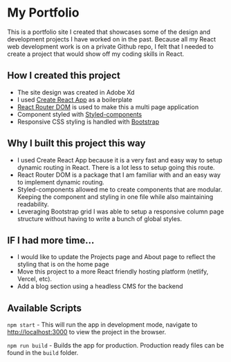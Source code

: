 # My Portfolio

This is a portfolio site I created that showcases some of the design and development projects I have worked on in the past. Because all my React web development work is on a private Github repo, I felt that I needed to create a project that would show off my coding skills in React.

## How I created this project

- The site design was created in Adobe Xd
- I used [Create React App](https://github.com/facebook/create-react-app) as a boilerplate
- [React Router DOM](https://github.com/remix-run/react-router#readme) is used to make this a multi page application
- Component styled with [Styled-components](https://github.com/styled-components/styled-components)
- Responsive CSS styling is handled with [Bootstrap](https://getbootstrap.com/)

## Why I built this project this way

- I used Create React App because it is a very fast and easy way to setup dynamic routing in React. There is a lot less to setup going this route.
- React Router DOM is a package that I am familiar with and an easy way to implement dynamic routing.
- Styled-components allowed me to create components that are modular. Keeping the component and styling in one file while also maintaining readability.
- Leveraging Bootstrap grid I was able to setup a responsive column page structure without having to write a bunch of global styles.

## IF I had more time...

- I would like to update the Projects page and About page to reflect the styling that is on the home page
- Move this project to a more React friendly hosting platform (netlify, Vercel, etc).
- Add a blog section using a headless CMS for the backend

## Available Scripts

`npm start` - This will run the app in development mode, navigate to [http://localhost:3000](http://localhost:3000) to view the project in the browser.

`npm run build` - Builds the app for production. Production ready files can be found in the `build` folder.
